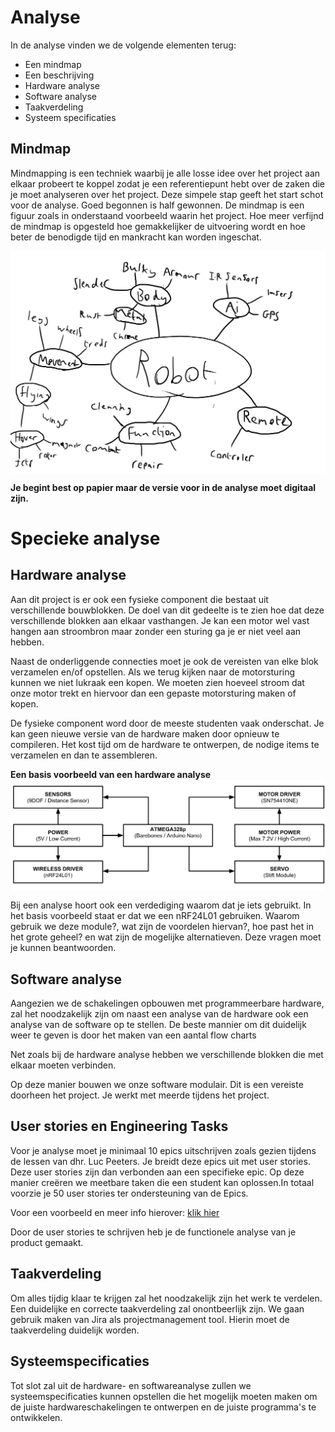 # Analyse

In de analyse vinden we de volgende elementen terug:
- Een mindmap
- Een beschrijving
- Hardware analyse
- Software  analyse 
- Taakverdeling
- Systeem specificaties

## Mindmap

Mindmapping is een techniek waarbij je alle losse idee over het project aan
elkaar probeert te koppel zodat je een referentiepunt hebt over de zaken die je
moet analyseren over het project. Deze simpele stap geeft het start schot voor
de analyse. Goed begonnen is half gewonnen.  De mindmap is een figuur zoals in
onderstaand voorbeeld waarin het project. Hoe meer verfijnd de mindmap is
opgesteld hoe gemakkelijker de uitvoering wordt en hoe beter de benodigde tijd
en mankracht kan worden ingeschat.

<img style="display:block; margin: auto;" src="./img/mindmap.jpg" alt="">

**Je begint best op papier maar de versie voor in de analyse moet digitaal zijn.**

# Specieke analyse


## Hardware analyse
Aan dit project is er ook een fysieke component die bestaat uit verschillende
bouwblokken. De doel van dit gedeelte is te zien hoe dat deze verschillende
blokken aan elkaar vasthangen. Je kan een motor wel vast hangen aan stroombron
maar zonder een sturing ga je er niet veel aan hebben. 

Naast de onderliggende connecties moet je ook de vereisten van elke blok
verzamelen en/of opstellen. Als we terug kijken naar de motorsturing kunnen we
niet lukraak een kopen. We moeten zien hoeveel stroom dat onze motor trekt en
hiervoor dan een gepaste motorsturing maken of kopen.

De fysieke component word door de meeste studenten vaak onderschat. Je kan geen
nieuwe versie van de hardware maken door opnieuw te compileren. Het kost tijd
om de hardware te ontwerpen, de nodige items te verzamelen en dan te
assembleren.

**Een basis voorbeeld van een hardware analyse**
<img style="display:block; margin: auto;" src="./img/basic_blok.png" alt="">

Bij een analyse hoort ook een verdediging waarom dat je iets gebruikt. In het
basis voorbeeld staat er dat we een nRF24L01 gebruiken. Waarom gebruik we deze
module?, wat zijn de voordelen hiervan?, hoe past het in het grote geheel? en
wat zijn de mogelijke alternatieven. Deze vragen moet je kunnen beantwoorden.
 

## Software analyse

Aangezien we de schakelingen opbouwen met programmeerbare hardware, zal het
noodzakelijk zijn om naast een analyse van de hardware ook een analyse van de
software op te stellen. De beste mannier om dit duidelijk weer te geven is door
het maken van een aantal flow charts

Net zoals bij de hardware analyse hebben we verschillende blokken die met
elkaar moeten verbinden. 


Op deze manier bouwen we onze software modulair. Dit
is een vereiste doorheen het project. Je werkt met meerde tijdens het project. 

## User stories en Engineering Tasks

Voor je analyse moet je minimaal 10 epics uitschrijven zoals gezien tijdens de
lessen van dhr. Luc Peeters. Je breidt deze epics uit met user stories. Deze
user stories zijn dan verbonden aan een specifieke epic. Op deze manier creëren
we meetbare taken die een student kan oplossen.In totaal voorzie je 50 user
stories ter ondersteuning van de Epics.

Voor een voorbeeld en meer info hierover: [klik
hier](http://xp.c2.com/EngineeringTask.html)

Door de user stories te schrijven heb je de functionele analyse van je product
gemaakt.

## Taakverdeling

Om alles tijdig klaar te krijgen zal  het noodzakelijk zijn het werk te
verdelen. Een duidelijke en correcte taakverdeling zal onontbeerlijk zijn. We
gaan gebruik maken van Jira als projectmanagement tool. Hierin moet de
taakverdeling duidelijk worden.

## Systeemspecificaties

Tot slot zal uit de hardware- en softwareanalyse zullen we systeemspecificaties
kunnen opstellen die het mogelijk moeten maken om de juiste
hardwareschakelingen te ontwerpen en de juiste programma's te ontwikkelen.



